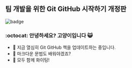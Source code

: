 ## 팀 개발을 위한 Git GitHub 시작하기 개정판

![badge](https://img.shields.io/badge/Hanbit%20Cat-Hello%20GitHub-orange)

### :octocat: 안녕하세요? 고양이입니다 😺

- 🔭 지금 열심히 Git GitHub 책을 업데이트하는 중입니다.
- 🌱 마크다운 문법도 배워야겠죠?
- 👯 모두 함께 화이팅!

<!--
**JuseokOh0907/JuseokOh0907** is a ✨ _special_ ✨ repository because its `README.md` (this file) appears on your GitHub profile.

Here are some ideas to get you started:

- 🔭 I’m currently working on ...
- 🌱 I’m currently learning ...
- 👯 I’m looking to collaborate on ...
- 🤔 I’m looking for help with ...
- 💬 Ask me about ...
- 📫 How to reach me: ...
- 😄 Pronouns: ...
- ⚡ Fun fact: ...
-->
